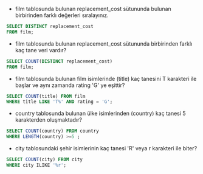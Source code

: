 - film tablosunda bulunan replacement_cost sütununda bulunan birbirinden farklı değerleri sıralayınız.
```sql
SELECT DISTINCT replacement_cost
FROM film;
```
- film tablosunda bulunan replacement_cost sütununda birbirinden farklı kaç tane veri vardır?
```sql
SELECT COUNT(DISTINCT replacement_cost)
FROM film;
```
- film tablosunda bulunan film isimlerinde (title) kaç tanesini T karakteri ile başlar ve aynı zamanda rating 'G' ye eşittir?
```sql
SELECT COUNT(title) FROM film
WHERE title LIKE 'T%' AND rating = 'G';
```
- country tablosunda bulunan ülke isimlerinden (country) kaç tanesi 5 karakterden oluşmaktadır?
```sql
SELECT COUNT(country) FROM country
WHERE LENGTH(country) >=5 ;
```
- city tablosundaki şehir isimlerinin kaç tanesi 'R' veya r karakteri ile biter?
```sql
SELECT COUNT(city) FROM city
WHERE city ILIKE '%r';
```
